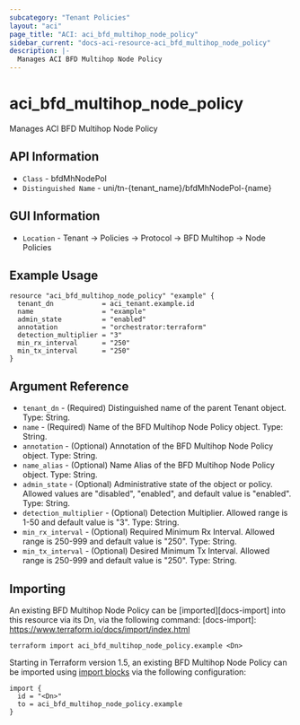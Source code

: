 ```yaml
---
subcategory: "Tenant Policies"
layout: "aci"
page_title: "ACI: aci_bfd_multihop_node_policy"
sidebar_current: "docs-aci-resource-aci_bfd_multihop_node_policy"
description: |-
  Manages ACI BFD Multihop Node Policy
---
```


# aci_bfd_multihop_node_policy #

Manages ACI BFD Multihop Node Policy

## API Information ##

* `Class` - bfdMhNodePol
* `Distinguished Name` - uni/tn-{tenant_name}/bfdMhNodePol-{name}

## GUI Information ##

* `Location` - Tenant -> Policies -> Protocol -> BFD Multihop -> Node Policies

## Example Usage ##

```hcl
resource "aci_bfd_multihop_node_policy" "example" {
  tenant_dn            = aci_tenant.example.id
  name                 = "example"
  admin_state          = "enabled"
  annotation           = "orchestrator:terraform"
  detection_multiplier = "3"
  min_rx_interval      = "250"
  min_tx_interval      = "250"
}
```

## Argument Reference ##

* `tenant_dn` - (Required) Distinguished name of the parent Tenant object. Type: String.
* `name` - (Required) Name of the BFD Multihop Node Policy object. Type: String.
* `annotation` - (Optional) Annotation of the BFD Multihop Node Policy object. Type: String.
* `name_alias` - (Optional) Name Alias of the BFD Multihop Node Policy object. Type: String.
* `admin_state` - (Optional) Administrative state of the object or policy. Allowed values are "disabled", "enabled", and default value is "enabled". Type: String.
* `detection_multiplier` - (Optional) Detection Multiplier. Allowed range is 1-50 and default value is "3". Type: String.
* `min_rx_interval` - (Optional) Required Minimum Rx Interval. Allowed range is 250-999 and default value is "250". Type: String.
* `min_tx_interval` - (Optional) Desired Minimum Tx Interval. Allowed range is 250-999 and default value is "250". Type: String.

## Importing ##

An existing BFD Multihop Node Policy can be [imported][docs-import] into this resource via its Dn, via the following command:
[docs-import]: https://www.terraform.io/docs/import/index.html

```
terraform import aci_bfd_multihop_node_policy.example <Dn>
```

Starting in Terraform version 1.5, an existing BFD Multihop Node Policy can be imported 
using [import blocks](https://developer.hashicorp.com/terraform/language/import) via the following configuration:

```
import {
  id = "<Dn>"
  to = aci_bfd_multihop_node_policy.example
}
```